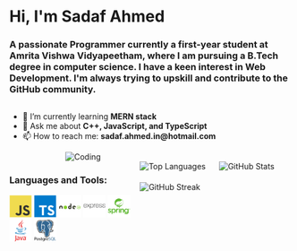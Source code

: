 <div>
    <h1>Hi, I'm Sadaf Ahmed</h1>
    <h3>A passionate Programmer currently a first-year student at Amrita Vishwa Vidyapeetham, where I am pursuing a B.Tech degree in computer science. I have a keen interest in Web Development. I'm always trying to upskill and contribute to the GitHub community.</h3>
    <div style="display: inline-block;">
      <ul>  
        <li>🌱 I’m currently learning <strong>MERN stack</strong>
        <li>💬 Ask me about <strong>C++, JavaScript, and TypeScript</strong></li>
        <li>📫 How to reach me: <strong>sadaf.ahmed.in@hotmail.com</strong></li>
      </ul>
      <img alt="Coding" width="400" src="https://i.pinimg.com/originals/5c/8f/08/5c8f08b5fe55e12baae6fc54e46c343a.gif" style="margin-right: 20px; margin-left: 100px;">
    </div>
</div>
    <div style="display: flex; align-items: flex-start;">
  <div>
    <h3>Languages and Tools:</h3>
    <p>
      <img src="https://raw.githubusercontent.com/devicons/devicon/master/icons/javascript/javascript-original.svg" alt="javascript" width="40" height="40"/>
      <img src="https://raw.githubusercontent.com/devicons/devicon/master/icons/typescript/typescript-original.svg" alt="typescript" width="40" height="40"/>
      <img src="https://raw.githubusercontent.com/devicons/devicon/master/icons/nodejs/nodejs-original-wordmark.svg" alt="nodejs" width="40" height="40"/>
      <img src="https://raw.githubusercontent.com/devicons/devicon/master/icons/express/express-original-wordmark.svg" alt="express" width="40" height="40"/>
      <img src="https://raw.githubusercontent.com/devicons/devicon/master/icons/spring/spring-original-wordmark.svg" alt="spring" width="40" height="40"/>
      <img src="https://raw.githubusercontent.com/devicons/devicon/master/icons/java/java-original-wordmark.svg" alt="java" width="40" height="40"/>
      <img src="https://raw.githubusercontent.com/devicons/devicon/master/icons/postgresql/postgresql-original-wordmark.svg" alt="postgresql" width="40" height="40"/>
    </p>
  </div>
  <div>
    <img src="https://github-readme-stats.vercel.app/api/top-langs?username=sadaf-a&show_icons=true&locale=en&layout=compact" alt="Top Languages" width="400" style="margin-right: 20px" />
    <img src="https://github-readme-stats.vercel.app/api?username=sadaf-a&show_icons=true&locale=en" alt="GitHub Stats" width="400" style="margin-bottom: 20px" />
       <img src="https://github-readme-streak-stats.herokuapp.com/?user=sadaf-a" alt="GitHub Streak" width="400" />
  </div>
</div>
